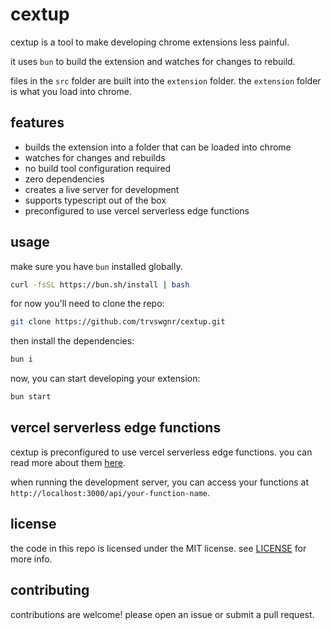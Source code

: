 # cextup

cextup is a tool to make developing chrome extensions less painful.

it uses `bun` to build the extension and watches for changes to rebuild.

files in the `src` folder are built into the `extension` folder. the `extension` folder is what you load into chrome.

## features

- builds the extension into a folder that can be loaded into chrome
- watches for changes and rebuilds
- no build tool configuration required
- zero dependencies
- creates a live server for development
- supports typescript out of the box
- preconfigured to use vercel serverless edge functions

## usage

make sure you have `bun` installed globally.

```sh
curl -fsSL https://bun.sh/install | bash
```

for now you'll need to clone the repo:
    
```sh
git clone https://github.com/trvswgnr/cextup.git
```

then install the dependencies:

```sh
bun i
```

now, you can start developing your extension:

```sh
bun start
```

## vercel serverless edge functions

cextup is preconfigured to use vercel serverless edge functions. you can read more about them [here](https://vercel.com/docs/functions/edge-functions).

when running the development server, you can access your functions at `http://localhost:3000/api/your-function-name`.

## license

the code in this repo is licensed under the MIT license. see [LICENSE](LICENSE) for more info.

## contributing

contributions are welcome! please open an issue or submit a pull request.

